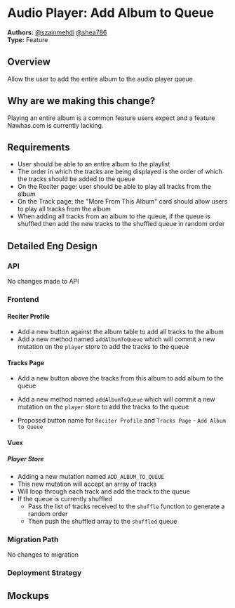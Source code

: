 # Audio Player: Add Album to Queue
**Authors:** [@szainmehdi](https://github.com/szainmehdi) [@shea786](https://github.com/shea786)  
**Type:** Feature

## Overview
Allow the user to add the entire album to the audio player queue

## Why are we making this change?
Playing an entire album is a common feature users expect and a feature Nawhas.com is currently lacking.

## Requirements
- User should be able to an entire album to the playlist
- The order in which the tracks are being displayed is the order of which the tracks should be added to the queue
- On the Reciter page: user should be able to play all tracks from the album
- On the Track page: the "More From This Album" card should allow users to play all tracks from the album
- When adding all tracks from an album to the queue, if the queue is shuffled then add the new tracks to the shuffled queue in random order

## Detailed Eng Design
### API
No changes made to API

### Frontend
#### Reciter Profile
  - Add a new button against the album table to add all tracks to the album
  - Add a new method named `addAlbumToQueue` which will commit a new mutation on the `player` store to add the tracks to the queue

#### Tracks Page
  - Add a new button above the tracks from this album to add album to the queue
  - Add a new method named `addAlbumToQueue` which will commit a new mutation on the `player` store to add the tracks to the queue

- Proposed button name for `Reciter Profile` and `Tracks Page` - `Add Album to Queue`

#### Vuex
##### Player Store
  - Adding a new mutation named `ADD_ALBUM_TO_QUEUE`
  - This new mutation will accept an array of tracks
  - Will loop through each track and add the track to the queue
  - If the queue is currently shuffled
    - Pass the list of tracks received to the `shuffle` function to generate a random order
    - Then push the shuffled array to the `shuffled` queue

### Migration Path
No changes to migration

### Deployment Strategy

## Mockups
<!-- If there are any ->